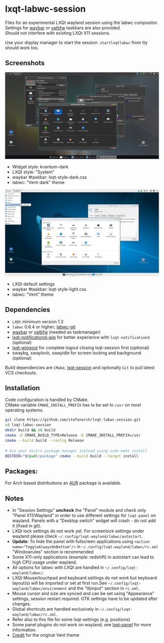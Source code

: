 # lxqt-labwc-session

Files for an experimental LXQt wayland session using the labwc compositor.<br>
Settings for [waybar] or [yatbfw] taskbars are also provided.<br>
*Should* not interfere with existing LXQt X11 sessions.

Use your display manager to start the session.
`startlxqtlabwc` from tty should work too.

## Screenshots

![LXQt-labwc dark](labwc-dark.png)

* Widget style: kvantum-dark
* LXQt style: "System"
* waybar #taskbar: lxqt-style-dark.css
* labwc: "Vent-dark" theme



![LXQt-labwc dark](labwc-light.png)

* LXQt default settings
* waybar #taskbar: lxqt-style-light.css
* labwc: "Vent" theme

## Dependencies

* `LXQt` minimum version 1.3
* `labwc` 0.6.4 or higher; [labwc-git]
* [waybar] or [yatbfw] (needed as taskmanager)
* [lxqt-notificationd-wip] for better experience with `lxqt-notificationd` (optional)
* [lxqt-wlogout] for complete logout closing lxqt-session first (optional)
* swaybg, swaylock, swayidle for screen locking and background (optional)

Build dependencies are `CMake`, [lxqt-session] and optionally
`Git` to pull latest VCS checkouts.

## Installation

Code configuration is handled by CMake.<br>
CMake variable `CMAKE_INSTALL_PREFIX` has to be set to `/usr` on most operating systems.

```bash
git clone https://github.com/stefonarch/lxqt-labwc-session.git
cd lxqt-labwc-session
mkdir build && cd build
cmake -D CMAKE_BUILD_TYPE=Release -D CMAKE_INSTALL_PREFIX=/usr
cmake --build build --config Release

# Use your distro package manager instead using sudo make install
DESTDIR="$(pwd)/package" cmake --build build --target install
```

## Packages:

For Arch based distributions an [AUR] package is available.

## Notes

* In "Session Settings" **uncheck** the "Panel" module and check only
  "Panel X11/Wayland" in order to use different settings for `lxqt-panel`
  on wayland. Panels with a "Desktop switch" widget will crash - do not add it (fixed in git).
* LXQt lock settings do not work yet. For screenlock settings under wayland
  please check `~/.config/lxqt-wayland/labwc/autostart`.
* **Update**: To hide the panel with fullscreen applications using `<action name="ToggleAlwaysOnBottom"/>` in `~/.config/lxqt-wayland/labwc/rc.xml` "Windowrules" section is recommended
* Some X11-only applications (example: redshift) in autostart
  can lead to high CPU usage under wayland.
* All options for labwc with LXQt are handled in `~/.config/lxqt-wayland/labwc/`.
* LXQt Mouse/touchpad and keyboard settings do not work but keyboard layout(s)
  will be imported or set at first run.See
  `~/.config/lxqt-wayland/labwc/environment` and the "libinput" section in `rc.xml`.
* Mouse cursor and size are synced and can be set using "Appearance" settings, session restart required. GTK settings have to be updated after changes.
* Global shortcuts are handled exclusively in `~/.config/lxqt-wayland/labwc/rc.xml`.
* Refer also to this file for some lxqt-settings (e.g. positions)
* Some panel plugins do not work on wayland, see [lxqt-panel] for more information.
* [Credit] for the original Vent theme


[AUR]:                    https://aur.archlinux.org/packages/lxqt-labwc-session-git
[labwc-git]:              https://github.com/labwc/labwc/
[lxqt-notificationd-wip]: https://github.com/stefonarch/lxqt-notificationd/tree/wip_layer_shell_qt/
[lxqt-panel]:             https://github.com/stefonarch/LXQt-Wayland-files/blob/main/lxqt-panel.md
[lxqt-session]:           https://github.com/lxqt/lxqt-session/
[yatbfw]:                 https://github.com/selairi/yatbfw/
[waybar]:                 https://github.com/Alexays/Waybar/
[lxqt-wlogout]:           https://github.com/stefonarch/lxqt-wlogout
[Credit]:                 https://github.com/addy-dclxvi/openbox-theme-collections
